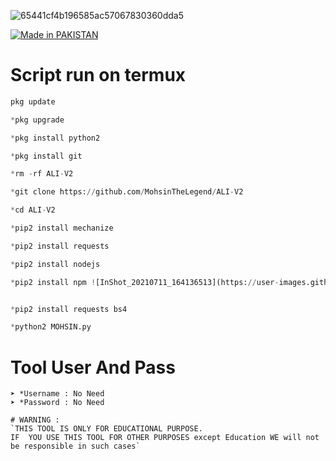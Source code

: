 ![65441cf4b196585ac57067830360dda5](https://user-images.githubusercontent.com/72184388/119600505-99877180-be00-11eb-991f-d8ef2c0a7774.gif)


<a href="#"><img title="Made in PAKISTAN" src="https://img.shields.io/badge/MADE%20IN-PAKISTAN-green?colorA=%23ff0000&colorB=%23017e40&style=for-the-badge"></a>
</p>






 # Script run on termux 
``` python
pkg update

*pkg upgrade

*pkg install python2 

*pkg install git 

*rm -rf ALI-V2

*git clone https://github.com/MohsinTheLegend/ALI-V2

*cd ALI-V2

*pip2 install mechanize

*pip2 install requests

*pip2 install nodejs 

*pip2 install npm ![InShot_20210711_164136513](https://user-images.githubusercontent.com/72184388/125193695-29756380-e267-11eb-9780-3b15d5e6e245.jpg)


*pip2 install requests bs4

*python2 MOHSIN.py
```

# Tool User And Pass
```
➤ *Username : No Need
➤ *Password : No Need

# WARNING :
`THIS TOOL IS ONLY FOR EDUCATIONAL PURPOSE.
IF  YOU USE THIS TOOL FOR OTHER PURPOSES except Education WE will not be responsible in such cases`


